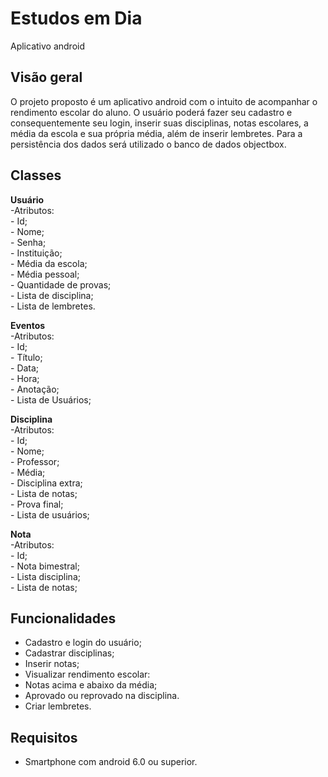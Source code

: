 <h1>Estudos em Dia</h1>

Aplicativo android

<h2>Visão geral</h2>

	

<p>
O projeto proposto é um aplicativo android com o intuito de acompanhar o rendimento escolar do aluno. O usuário poderá fazer seu cadastro e consequentemente seu login, inserir suas disciplinas, notas escolares, a média da escola e sua própria média, além de inserir lembretes. Para a persistência dos dados será utilizado o banco de dados objectbox. </p> 

<h2>Classes</h2>

<p><strong>Usuário</strong><br>
-Atributos:<br>
- Id;<br>
- Nome;<br>
- Senha;<br>
- Instituição;<br>
- Média da escola;<br>
- Média pessoal;<br>
- Quantidade de provas;<br>
- Lista de disciplina;<br>
- Lista de lembretes.</p>
<p><strong>Eventos</strong><br>
-Atributos:<br>
- Id;<br>
- Título;<br>
- Data;<br>
- Hora;<br>
- Anotação;<br>
- Lista de Usuários;</p>
<p><strong>Disciplina</strong><br>
-Atributos:<br>
- Id;<br>
- Nome;<br>
- Professor;<br>
- Média;<br>
- Disciplina extra;<br>
- Lista de notas;<br>
- Prova final;<br>
- Lista de usuários;</p>
<p><strong>Nota</strong><br>
-Atributos:<br>
- Id;<br>
- Nota bimestral;<br>
- Lista disciplina;<br>
- Lista de notas;</p>

<h2>Funcionalidades</h2>

   - Cadastro e login do usuário;
   - Cadastrar  disciplinas;
   - Inserir notas;
   - Visualizar rendimento escolar:
   - Notas acima e abaixo da média;
   - Aprovado ou reprovado na disciplina.
   - Criar lembretes.

<h2>Requisitos</h2>

   - Smartphone com android 6.0 ou superior.

